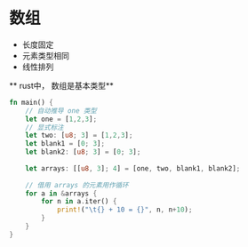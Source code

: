 # 数组

- 长度固定
- 元素类型相同
- 线性排列



** rust中， 数组是基本类型**



```rust
fn main() {
    // 自动推导 one 类型
    let one = [1,2,3];
    // 显式标注
    let two: [u8; 3] = [1,2,3];
    let blank1 = [0; 3];
    let blank2: [u8; 3] = [0; 3];
    
    let arrays: [[u8, 3]; 4] = [one, two, blank1, blank2];
    
    // 借用 arrays 的元素用作循环
    for a in &arrays {
        for n in a.iter() {
            print!("\t{} + 10 = {}", n, n+10);
        }
    }
}
```

